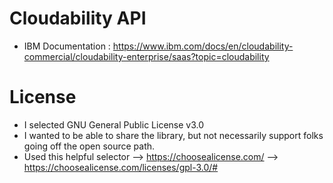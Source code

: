# Cloudability API
 - IBM Documentation : https://www.ibm.com/docs/en/cloudability-commercial/cloudability-enterprise/saas?topic=cloudability

# License
 - I selected GNU General Public License v3.0
 - I wanted to be able to share the library, but not necessarily support folks going off the open source path.
 - Used this helpful selector --> https://choosealicense.com/ --> https://choosealicense.com/licenses/gpl-3.0/#